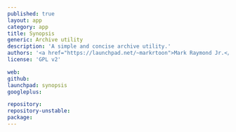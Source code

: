 ```yaml
---
published: true
layout: app
category: app
title: Synopsis
generic: Archive utility
description: 'A simple and concise archive utility.'
authors: '<a href="https://launchpad.net/~markrtoon">Mark Raymond Jr.</a>'
license: 'GPL v2'

web:
github:
launchpad: synopsis
googleplus:

repository:
repository-unstable:
package:
---
```

